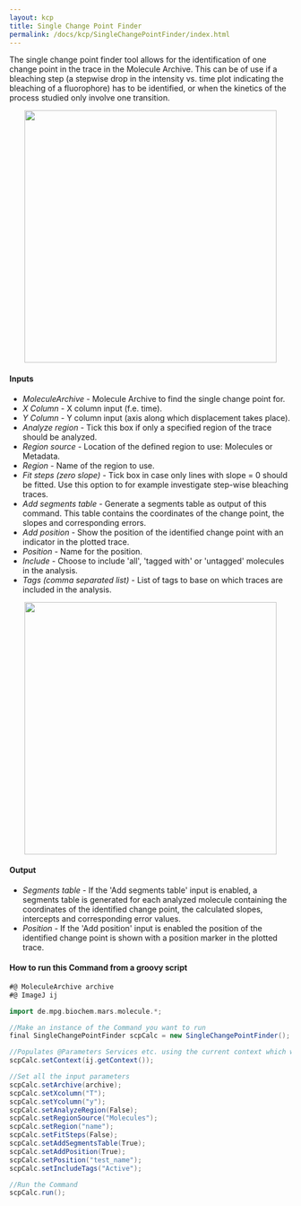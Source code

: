 ```yaml
---
layout: kcp
title: Single Change Point Finder
permalink: /docs/kcp/SingleChangePointFinder/index.html
---
```


The single change point finder tool allows for the identification of one change point in the trace in the Molecule Archive. This can be of use if a bleaching step (a stepwise drop in the intensity vs. time plot indicating the bleaching of a fluorophore) has to be identified, or when the kinetics of the process studied only involve one transition.

<div style="text-align: center"><img src='{{site.baseurl}}/docs/kcp/img/img3.png' width="450"/></div>  


#### Inputs
* _MoleculeArchive_ - Molecule Archive to find the single change point for.
* _X Column_ - X column input (f.e. time).
* _Y Column_ - Y column input (axis along which displacement takes place).
* _Analyze region_ - Tick this box if only a specified region of the trace should be analyzed.
* _Region source_ - Location of the defined region to use: Molecules or Metadata.
* _Region_ - Name of the region to use.
* _Fit steps (zero slope)_ - Tick box in case only lines with slope = 0 should be fitted. Use this option to for example investigate step-wise bleaching traces.
* _Add segments table_ - Generate a segments table as output of this command. This table contains the coordinates of the change point, the slopes and corresponding errors.
* _Add position_ - Show the position of the identified change point with an indicator in the plotted trace.
* _Position_ - Name for the position.
* _Include_ - Choose to include 'all', 'tagged with' or 'untagged' molecules in the analysis.
* _Tags (comma separated list)_ - List of tags to base on which traces are included in the analysis.

<div style="text-align: center"><img  src='{{site.baseurl}}/docs/kcp/img/img6.png' width='450'/></div>


#### Output
* _Segments table_ - If the 'Add segments table' input is enabled, a segments table is generated for each analyzed molecule containing the coordinates of the identified change point, the calculated slopes, intercepts and corresponding error values.
* _Position_ - If the 'Add position' input is enabled the position of the identified change point is shown with a position marker in the plotted trace.


#### How to run this Command from a groovy script
```Groovy
#@ MoleculeArchive archive
#@ ImageJ ij

import de.mpg.biochem.mars.molecule.*;

//Make an instance of the Command you want to run
final SingleChangePointFinder scpCalc = new SingleChangePointFinder();

//Populates @Parameters Services etc. using the current context which we get from the ImageJ Input
scpCalc.setContext(ij.getContext());

//Set all the input parameters
scpCalc.setArchive(archive);
scpCalc.setXcolumn("T");
scpCalc.setYcolumn("y");
scpCalc.setAnalyzeRegion(False);
scpCalc.setRegionSource("Molecules");
scpCalc.setRegion("name");
scpCalc.setFitSteps(False);
scpCalc.setAddSegmentsTable(True);
scpCalc.setAddPosition(True);
scpCalc.setPosition("test_name");
scpCalc.setIncludeTags("Active");

//Run the Command
scpCalc.run();

```
